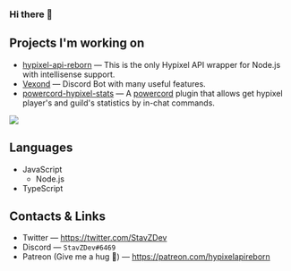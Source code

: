 ### Hi there 👋

## Projects I'm working on
- [hypixel-api-reborn](https://github.com/Hypixel-API-Reborn/hypixel-api-reborn) — This is the only Hypixel API wrapper for Node.js with intellisense support.
- [Vexond](https://discord.com/oauth2/authorize?client_id=719443063554179082&scope=bot&permissions=67632326) — Discord Bot with many useful features.
- [powercord-hypixel-stats](https://github.com/StavZ/powercord-hypixel-stats) — A [powercord](https://github.com/powercord-org) plugin that allows get hypixel player's and guild's statistics by in-chat commands.

![](https://github-readme-stats.vercel.app/api?username=StavZ&show_icons=true&theme=tokyonight) 

## Languages
- JavaScript
  - Node.js
- TypeScript

## Contacts & Links
- Twitter — https://twitter.com/StavZDev
- Discord — `StavZDev#6469`
- Patreon (Give me a hug 💖) — https://patreon.com/hypixelapireborn
